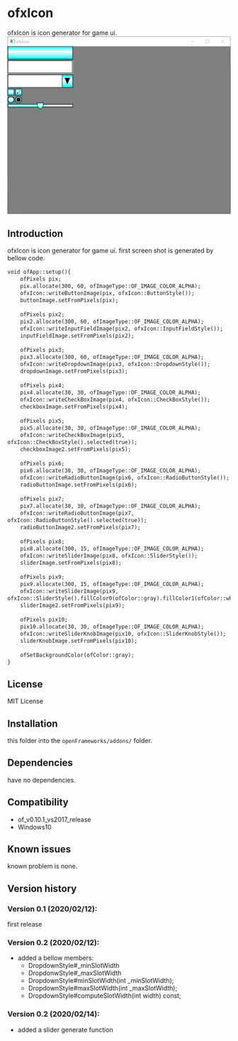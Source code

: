 ofxIcon
=====================================

ofxIcon is icon generator for game ui.
![screenshot](ss.png)

Introduction
------------
ofxIcon is icon generator for game ui.
first screen shot is generated by bellow code.

````
void ofApp::setup(){
	ofPixels pix;
	pix.allocate(300, 60, ofImageType::OF_IMAGE_COLOR_ALPHA);
	ofxIcon::writeButtonImage(pix, ofxIcon::ButtonStyle());
	buttonImage.setFromPixels(pix);

	ofPixels pix2;
	pix2.allocate(300, 60, ofImageType::OF_IMAGE_COLOR_ALPHA);
	ofxIcon::writeInputFieldImage(pix2, ofxIcon::InputFieldStyle());
	inputFieldImage.setFromPixels(pix2);

	ofPixels pix3;
	pix3.allocate(300, 60, ofImageType::OF_IMAGE_COLOR_ALPHA);
	ofxIcon::writeDropdownImage(pix3, ofxIcon::DropdownStyle());
	dropdownImage.setFromPixels(pix3);

	ofPixels pix4;
	pix4.allocate(30, 30, ofImageType::OF_IMAGE_COLOR_ALPHA);
	ofxIcon::writeCheckBoxImage(pix4, ofxIcon::CheckBoxStyle());
	checkboxImage.setFromPixels(pix4);

	ofPixels pix5;
	pix5.allocate(30, 30, ofImageType::OF_IMAGE_COLOR_ALPHA);
	ofxIcon::writeCheckBoxImage(pix5, ofxIcon::CheckBoxStyle().selected(true));
	checkboxImage2.setFromPixels(pix5);

	ofPixels pix6;
	pix6.allocate(30, 30, ofImageType::OF_IMAGE_COLOR_ALPHA);
	ofxIcon::writeRadioButtonImage(pix6, ofxIcon::RadioButtonStyle());
	radioButtonImage.setFromPixels(pix6);

	ofPixels pix7;
	pix7.allocate(30, 30, ofImageType::OF_IMAGE_COLOR_ALPHA);
	ofxIcon::writeRadioButtonImage(pix7, ofxIcon::RadioButtonStyle().selected(true));
	radioButtonImage2.setFromPixels(pix7);

	ofPixels pix8;
	pix8.allocate(300, 15, ofImageType::OF_IMAGE_COLOR_ALPHA);
	ofxIcon::writeSliderImage(pix8, ofxIcon::SliderStyle());
	sliderImage.setFromPixels(pix8);

	ofPixels pix9;
	pix9.allocate(300, 15, ofImageType::OF_IMAGE_COLOR_ALPHA);
	ofxIcon::writeSliderImage(pix9, ofxIcon::SliderStyle().fillColor0(ofColor::gray).fillColor1(ofColor::white).fillColor2(ofColor::gray));
	sliderImage2.setFromPixels(pix9);

	ofPixels pix10;
	pix10.allocate(30, 30, ofImageType::OF_IMAGE_COLOR_ALPHA);
	ofxIcon::writeSliderKnobImage(pix10, ofxIcon::SliderKnobStyle());
	sliderKnobImage.setFromPixels(pix10);

	ofSetBackgroundColor(ofColor::gray);
}
````

License
-------
MIT License

Installation
------------
this folder into the `openFrameworks/addons/` folder.

Dependencies
------------
have no dependencies.

Compatibility
------------
* of_v0.10.1_vs2017_release
* Windows10

Known issues
------------
known problem is none.

Version history
------------


### Version 0.1 (2020/02/12):
first release

### Version 0.2 (2020/02/12):
* added a bellow members:
  * DropdownStyle#_minSlotWidth
  * DropdonwStyle#_maxSlotWidth
  * DropdownStyle#minSlotWidth(int _minSlotWidth);
  * DropdownStyle#maxSlotWidth(int _maxSlotWidth);
  * DropdownStyle#computeSlotWidth(int width) const;

### Version 0.2 (2020/02/14):
* added a slider generate function